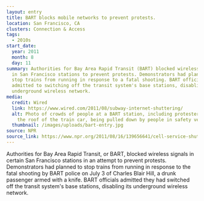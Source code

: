 ```yaml
---
layout: entry
title: BART blocks mobile networks to prevent protests.
location: San Francisco, CA
clusters: Connection & Access
tags:
  - 2010s
start_date:
  year: 2011
  month: 8
  day: 11
summary: Authorities for Bay Area Rapid Transit (BART) blocked wireless signals
  in San Francisco stations to prevent protests. Demonstrators had planned to
  stop trains from running in response to a fatal shooting. BART officials
  admitted to switching off the transit system's base stations, disabling the
  underground wireless network.
media:
  credit: Wired
  link: https://www.wired.com/2011/08/subway-internet-shuttering/
  alt: Photo of crowds of people at a BART station, including protesters grasping
    the roof of the train car, being pulled down by people in safety vests.
  thumbnail: /images/uploads/bart-entry.jpg
source: NPR
source_link: https://www.npr.org/2011/08/16/139656641/cell-service-shutdown-raises-free-speech-questions
---
```

Authorities for Bay Area Rapid Transit, or BART, blocked wireless signals in certain San Francisco stations in an attempt to prevent protests. Demonstrators had planned to stop trains from running in response to the fatal shooting by BART police on July 3 of Charles Blair Hill, a drunk passenger armed with a knife. BART officials admitted they had switched off the transit system's base stations, disabling its underground wireless network.